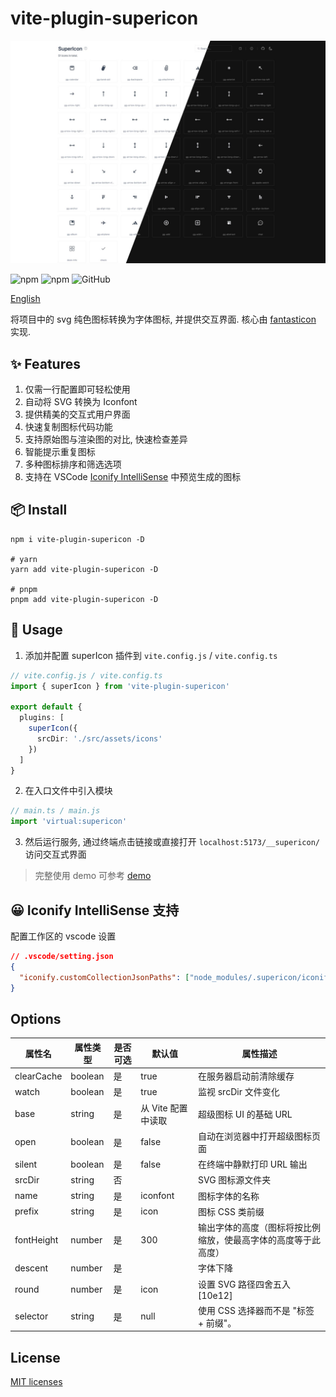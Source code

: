 # vite-plugin-supericon

![icon list](./screenshots/icon-list.jpg)

![npm](https://img.shields.io/npm/v/vite-plugin-supericon?style=flat-square)
![npm](https://img.shields.io/npm/dm/vite-plugin-supericon?style=flat-square)
![GitHub](https://img.shields.io/github/license/yue1123/vite-plugin-supericon?style=flat-square)

[English](./README.md)

将项目中的 svg 纯色图标转换为字体图标, 并提供交互界面. 核心由 [fantasticon](https://github.com/tancredi/fantasticon#readme) 实现.

## ✨ Features

1. 仅需一行配置即可轻松使用
2. 自动将 SVG 转换为 Iconfont
3. 提供精美的交互式用户界面
4. 快速复制图标代码功能
5. 支持原始图与渲染图的对比, 快速检查差异
6. 智能提示重复图标
7. 多种图标排序和筛选选项
8. 支持在 VSCode [Iconify IntelliSense](https://marketplace.visualstudio.com/items?itemName=antfu.iconify) 中预览生成的图标

## 📦 Install

```shell
npm i vite-plugin-supericon -D

# yarn
yarn add vite-plugin-supericon -D

# pnpm
pnpm add vite-plugin-supericon -D
```

## 🦄 Usage

1. 添加并配置 superIcon 插件到 `vite.config.js` / `vite.config.ts`

```ts
// vite.config.js / vite.config.ts
import { superIcon } from 'vite-plugin-supericon'

export default {
  plugins: [
    superIcon({
      srcDir: './src/assets/icons'
    })
  ]
}
```

2. 在入口文件中引入模块

```ts
// main.ts / main.js
import 'virtual:supericon'
```

3. 然后运行服务, 通过终端点击链接或直接打开 `localhost:5173/__supericon/` 访问交互式界面

> 完整使用 demo 可参考 [demo](./demo/)

## 😀 Iconify IntelliSense 支持

配置工作区的 vscode 设置

```json
// .vscode/setting.json
{
  "iconify.customCollectionJsonPaths": ["node_modules/.supericon/iconify.json"]
}
```

## Options

| 属性名     | 属性类型 | 是否可选 | 默认值             | 属性描述                                                       |
| ---------- | -------- | -------- | ------------------ | -------------------------------------------------------------- |
| clearCache | boolean  | 是       | true               | 在服务器启动前清除缓存                                         |
| watch      | boolean  | 是       | true               | 监视 srcDir 文件变化                                           |
| base       | string   | 是       | 从 Vite 配置中读取 | 超级图标 UI 的基础 URL                                         |
| open       | boolean  | 是       | false              | 自动在浏览器中打开超级图标页面                                 |
| silent     | boolean  | 是       | false              | 在终端中静默打印 URL 输出                                      |
| srcDir     | string   | 否       |                    | SVG 图标源文件夹                                               |
| name       | string   | 是       | iconfont           | 图标字体的名称                                                 |
| prefix     | string   | 是       | icon               | 图标 CSS 类前缀                                                |
| fontHeight | number   | 是       | 300                | 输出字体的高度（图标将按比例缩放，使最高字体的高度等于此高度） |
| descent    | number   | 是       |                    | 字体下降                                                       |
| round      | number   | 是       | icon               | 设置 SVG 路径四舍五入 [10e12]                                  |
| selector   | string   | 是       | null               | 使用 CSS 选择器而不是 "标签 + 前缀"。                          |

## License

[MIT licenses](https://opensource.org/licenses/MIT)
